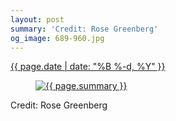 ```yaml
---
layout: post
summary: 'Credit: Rose Greenberg'
og_image: 689-960.jpg
---
```


<div class="post">
 <time>
  <a href="/689">
   {{ page.date | date: "%B %-d, %Y" }}
  </a>
 </time>
 <a href="/689">
  <figure data-taken="9/3/2017">
   <img alt="{{ page.summary }}" sizes="(min-width: 700px) 50vw, calc(100vw - 2rem)" src="{{ site.assets_url }}/689-480.jpg" srcset="{{ site.assets_url }}/689-240.jpg 240w, {{ site.assets_url }}/689-480.jpg 480w, {{ site.assets_url }}/689-720.jpg 720w, {{ site.assets_url }}/689-960.jpg 960w"/>
  </figure>
 </a>
 <span>
  Credit: Rose Greenberg
 </span>
</div>
